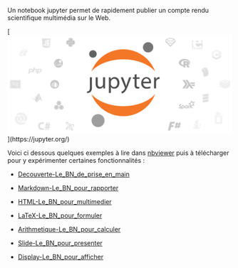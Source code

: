 
Un notebook jupyter permet de rapidement publier un compte rendu scientifique multimédia sur le Web.

[![Logo Jupyter](../img/JupyterSatellites.png "Aller sur le https://jupyter.org")](https://jupyter.org/)


Voici ci dessous quelques exemples à lire dans [nbviewer](https://nbviewer.org/) puis à télécharger pour y expérimenter certaines fonctionnalités :

- [Decouverte-Le_BN_de_prise_en_main](https://nbviewer.org/urls/ericecmorlaix.github.io/bn/decouverte-notebook.ipynb)

- [Markdown-Le_BN_pour_rapporter](https://nbviewer.org/urls/ericecmorlaix.github.io/bn/MarkDown-Le_BN_pour_rapporter.ipynb)

- [HTML-Le_BN_pour_multimedier](https://nbviewer.org/urls/ericecmorlaix.github.io/bn/HTML-Le_BN_pour_multimedier.ipynb)

- [LaTeX-Le_BN_pour_formuler](https://nbviewer.org/urls/ericecmorlaix.github.io/bn/LaTeX-Le_BN_pour_formuler.ipynb)

- [Arithmetique-Le_BN_pour_calculer](https://nbviewer.org/urls/ericecmorlaix.github.io/bn/Arithmetique-Le_BN_pour_calculer.ipynb)

- [Slide-Le_BN_pour_presenter](https://nbviewer.org/urls/ericecmorlaix.github.io/bn/Slide-Le_BN_pour_presenter.ipynb)

- [Display-Le_BN_pour_afficher](https://nbviewer.org/urls/ericecmorlaix.github.io/bn/Display-Le_BN_pour_afficher.ipynb)

